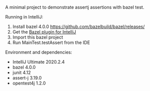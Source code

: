 A minimal project to demonstrate assertj assertions with bazel test.

Running in IntelliJ:
1. Install bazel 4.0.0 https://github.com/bazelbuild/bazel/releases/
2. Get the [Bazel plugin for IntelliJ](https://plugins.jetbrains.com/plugin/8609-bazel)
3. Import this bazel project
4. Run MainTest.testAssert from the IDE

Environment and dependencies:

- IntelliJ Ultimate 2020.2.4
- bazel 4.0.0
- junit 4.12
- assert-j 3.19.0
- opentest4j 1.2.0
